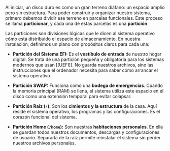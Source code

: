 Al iniciar, un disco duro es como un gran terreno diáfano: un espacio amplio pero sin estructura. Para poder construir y organizar nuestro sistema, primero debemos dividir ese terreno en parcelas funcionales. Este proceso se llama **particionar**, y cada una de estas parcelas es una **partición**.

Las particiones son divisiones lógicas que le dicen al sistema operativo cómo está distribuido el espacio de almacenamiento. En nuestra instalación, definimos un plano con propósitos claros para cada una:

- **Partición del Sistema EFI:** Es el **vestíbulo de entrada** de nuestro hogar digital. Se trata de una partición pequeña y obligatoria para los sistemas modernos que usan [[UEFI]]. No guarda nuestros archivos, sino las instrucciones que el ordenador necesita para saber cómo arrancar el sistema operativo.
    
- **Partición SWAP:** Funciona como una **bodega de emergencias**. Cuando la memoria principal (RAM) se llena, el sistema utiliza este espacio en el disco como una extensión temporal para evitar colapsar.
    
- **Partición Raíz (`/`):** Son los **cimientos y la estructura** de la casa. Aquí reside el sistema operativo, los programas y las configuraciones. Es el corazón funcional del sistema.
    
- **Partición Home (`/home`):** Son nuestras **habitaciones personales**. En ella se guardan todos nuestros documentos, descargas y configuraciones de usuario. Separarla de la raíz permite reinstalar el sistema sin perder nuestros archivos personales.